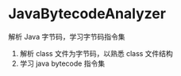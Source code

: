# JavaBytecodeAnalyzer

解析 Java 字节码，学习字节码指令集

 1. 解析 class 文件为字节码，以熟悉 class 文件结构
 2. 学习 java bytecode 指令集